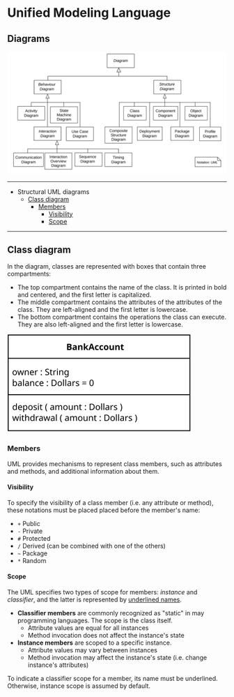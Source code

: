 # Unified Modeling Language

## Diagrams

![Hierarchy of UML 2.2 Diagrams, shown as a class diagram](UML_diagrams_overview.svg)

---

* Structural UML diagrams
  * [Class diagram](#class-diagram)
    * [Members](#members)
      * [Visibility](#visibility)
      * [Scope](#scope)

---

## Class diagram

In the diagram, classes are represented with boxes that contain three compartments:

* The top compartment contains the name of the class. It is printed in bold and centered, and the first letter is capitalized.
* The middle compartment contains the attributes of the attributes of the class. They are left-aligned and the first letter is lowercase.
* The bottom compartment contains the operations the class can execute. They are also left-aligned and  the first letter is lowercase.

![A class with three compartments](BankAccount1.svg)

### Members

UML provides mechanisms to represent class members, such as attributes and methods, and additional information about them.

#### Visibility

To specify the visibility of a class member (i.e. any attribute or method), these notations must be placed placed before the member's name:

* `+` Public
* `-` Private
* `#` Protected
* `/` Derived (can be combined with one of the others)
* `~` Package
* `*` Random

#### Scope

The UML specifies two types of scope for members: *instance* and *classifier*, and the latter is represented by <u>underlined names</u>.

* **Classifier members** are commonly recognized as "static" in may programming languages. The scope is the class itself.
  * Attribute values are equal for all instances
  * Method invocation does not affect the instance's state
* **Instance members** are scoped to a specific instance.
  * Attribute values may vary between instances
  * Method invocation may affect the instance's state (i.e. change instance's attributes)

To indicate a classifier scope for a member, its name must be underlined. Otherwise, instance scope is assumed by default.

